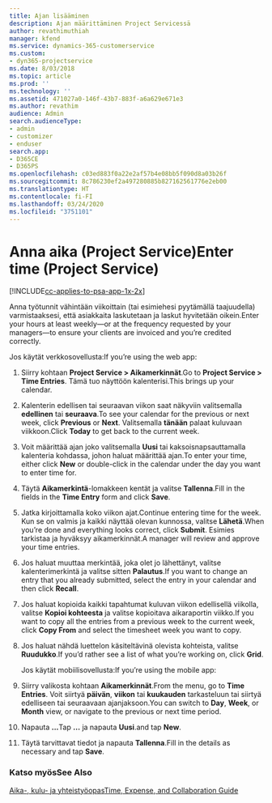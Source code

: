 ```yaml
---
title: Ajan lisääminen
description: Ajan määrittäminen Project Servicessä
author: revathimuthiah
manager: kfend
ms.service: dynamics-365-customerservice
ms.custom:
- dyn365-projectservice
ms.date: 8/03/2018
ms.topic: article
ms.prod: ''
ms.technology: ''
ms.assetid: 471027a0-146f-43b7-883f-a6a629e671e3
ms.author: revathim
audience: Admin
search.audienceType:
- admin
- customizer
- enduser
search.app:
- D365CE
- D365PS
ms.openlocfilehash: c03ed883f0a22e2af57b4e08bb5f090d8a03b26f
ms.sourcegitcommit: 8c786230ef2a497280885b827162561776e2eb00
ms.translationtype: HT
ms.contentlocale: fi-FI
ms.lasthandoff: 03/24/2020
ms.locfileid: "3751101"
---
```

# <a name="enter-time-project-service"></a><span data-ttu-id="d0d74-103">Anna aika (Project Service)</span><span class="sxs-lookup"><span data-stu-id="d0d74-103">Enter time (Project Service)</span></span>

[!INCLUDE[cc-applies-to-psa-app-1x-2x](../includes/cc-applies-to-psa-app-1x-2x.md)]

<span data-ttu-id="d0d74-104">Anna työtunnit vähintään viikoittain (tai esimiehesi pyytämällä taajuudella) varmistaaksesi, että asiakkaita laskutetaan ja laskut hyvitetään oikein.</span><span class="sxs-lookup"><span data-stu-id="d0d74-104">Enter your hours at least weekly—or at the frequency requested by your managers—to ensure your clients are invoiced and you’re credited correctly.</span></span>  
  
 <span data-ttu-id="d0d74-105">Jos käytät verkkosovellusta:</span><span class="sxs-lookup"><span data-stu-id="d0d74-105">If you’re using the web app:</span></span>  
  
1. <span data-ttu-id="d0d74-106">Siirry kohtaan **Project Service > Aikamerkinnät**.</span><span class="sxs-lookup"><span data-stu-id="d0d74-106">Go to **Project Service > Time Entries**.</span></span> <span data-ttu-id="d0d74-107">Tämä tuo näyttöön kalenterisi.</span><span class="sxs-lookup"><span data-stu-id="d0d74-107">This brings up your calendar.</span></span>  
  
2. <span data-ttu-id="d0d74-108">Kalenterin edellisen tai seuraavan viikon saat näkyviin valitsemalla **edellinen** tai **seuraava**.</span><span class="sxs-lookup"><span data-stu-id="d0d74-108">To see your calendar for the previous or next week, click **Previous** or **Next**.</span></span> <span data-ttu-id="d0d74-109">Valitsemalla **tänään** palaat kuluvaan viikkoon.</span><span class="sxs-lookup"><span data-stu-id="d0d74-109">Click **Today** to get back to the current week.</span></span>  
  
3. <span data-ttu-id="d0d74-110">Voit määrittää ajan joko valitsemalla **Uusi** tai kaksoisnapsauttamalla kalenteria kohdassa, johon haluat määrittää ajan.</span><span class="sxs-lookup"><span data-stu-id="d0d74-110">To enter your time, either click **New** or double-click in the calendar under the day you want to enter time for.</span></span>  
  
4. <span data-ttu-id="d0d74-111">Täytä **Aikamerkintä**-lomakkeen kentät ja valitse **Tallenna**.</span><span class="sxs-lookup"><span data-stu-id="d0d74-111">Fill in the fields in the **Time Entry** form and click **Save**.</span></span>  
  
5. <span data-ttu-id="d0d74-112">Jatka kirjoittamalla koko viikon ajat.</span><span class="sxs-lookup"><span data-stu-id="d0d74-112">Continue entering time for the week.</span></span> <span data-ttu-id="d0d74-113">Kun se on valmis ja kaikki näyttää olevan kunnossa, valitse **Lähetä**.</span><span class="sxs-lookup"><span data-stu-id="d0d74-113">When you’re done and everything looks correct, click **Submit**.</span></span> <span data-ttu-id="d0d74-114">Esimies tarkistaa ja hyväksyy aikamerkinnät.</span><span class="sxs-lookup"><span data-stu-id="d0d74-114">A manager will review and approve your time entries.</span></span>  
  
6. <span data-ttu-id="d0d74-115">Jos haluat muuttaa merkintää, joka olet jo lähettänyt, valitse kalenterimerkintä ja valitse sitten **Palautus**.</span><span class="sxs-lookup"><span data-stu-id="d0d74-115">If you want to change an entry that you already submitted, select the entry in your calendar and then click **Recall**.</span></span>  
  
7. <span data-ttu-id="d0d74-116">Jos haluat kopioida kaikki tapahtumat kuluvan viikon edellisellä viikolla, valitse **Kopioi kohteesta** ja valitse kopioitava aikaraportin viikko.</span><span class="sxs-lookup"><span data-stu-id="d0d74-116">If you want to copy all the entries from a previous week to the current week, click **Copy From** and select the timesheet week you want to copy.</span></span>  
  
8. <span data-ttu-id="d0d74-117">Jos haluat nähdä luettelon käsiteltävinä olevista kohteista, valitse **Ruudukko**.</span><span class="sxs-lookup"><span data-stu-id="d0d74-117">If you’d rather see a list of what you’re working on, click **Grid**.</span></span>  
  
   <span data-ttu-id="d0d74-118">Jos käytät mobiilisovellusta:</span><span class="sxs-lookup"><span data-stu-id="d0d74-118">If you’re using the mobile app:</span></span>  
  
9. <span data-ttu-id="d0d74-119">Siirry valikosta kohtaan **Aikamerkinnät**.</span><span class="sxs-lookup"><span data-stu-id="d0d74-119">From the menu, go to **Time Entries**.</span></span>     <span data-ttu-id="d0d74-120">Voit siirtyä **päivän**, **viikon** tai **kuukauden** tarkasteluun tai siirtyä edelliseen tai seuraavaan ajanjaksoon.</span><span class="sxs-lookup"><span data-stu-id="d0d74-120">You can switch to **Day**, **Week**, or **Month** view, or navigate to the previous or next time period.</span></span>  
  
10. <span data-ttu-id="d0d74-121">Napauta **...**</span><span class="sxs-lookup"><span data-stu-id="d0d74-121">Tap **…**</span></span> <span data-ttu-id="d0d74-122">ja napauta **Uusi**.</span><span class="sxs-lookup"><span data-stu-id="d0d74-122">and tap **New**.</span></span>  
  
11. <span data-ttu-id="d0d74-123">Täytä tarvittavat tiedot ja napauta **Tallenna**.</span><span class="sxs-lookup"><span data-stu-id="d0d74-123">Fill in the details as necessary and tap **Save**.</span></span>  
  
### <a name="see-also"></a><span data-ttu-id="d0d74-124">Katso myös</span><span class="sxs-lookup"><span data-stu-id="d0d74-124">See Also</span></span>  
 [<span data-ttu-id="d0d74-125">Aika-, kulu- ja yhteistyöopas</span><span class="sxs-lookup"><span data-stu-id="d0d74-125">Time, Expense, and Collaboration Guide</span></span>](../project-service/time-expense-collaboration-guide.md)
